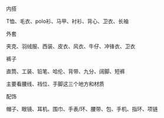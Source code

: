 内搭

T恤、毛衣、polo衫、马甲、衬衫、背心、卫衣、长袖



外套

夹克、羽绒服、西装、皮衣、风衣、牛仔、冲锋衣、卫衣



裤子

直筒、工装、铅笔、哈伦、背带、九分、阔脚、短裤

主要看腰线、裆位、手脚这三个地方和材质



配饰

帽子、眼镜、耳机、围巾、手表/环、腰带、包、手机、指环、项链